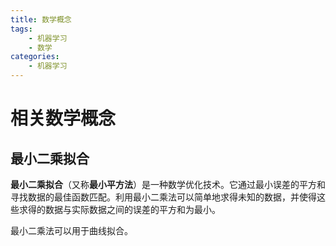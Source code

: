 ```yaml
---
title: 数学概念
tags:
	- 机器学习
	- 数学
categories:
	- 机器学习
---
```


# 相关数学概念

## 最小二乘拟合

**最小二乘拟合**（又称**最小平方法**）是一种数学优化技术。它通过最小误差的平方和寻找数据的最佳函数匹配。利用最小二乘法可以简单地求得未知的数据，并使得这些求得的数据与实际数据之间的误差的平方和为最小。

最小二乘法可以用于曲线拟合。
